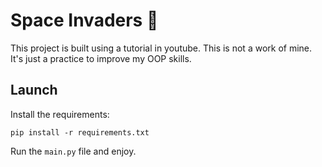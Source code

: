 
# Space Invaders 📝  
  This project is built using a tutorial in youtube. This is not a work of mine. It's just a practice to improve my OOP skills.  
  
  ## Launch  
  Install the requirements:
  ```
  pip install -r requirements.txt
  ```  
  Run the `main.py` file and enjoy.
  
